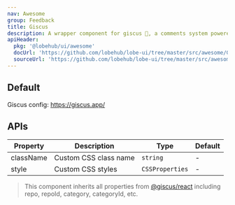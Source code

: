 ```yaml
---
nav: Awesome
group: Feedback
title: Giscus
description: A wrapper component for giscus 💎, a comments system powered by GitHub Discussions.
apiHeader:
  pkg: '@lobehub/ui/awesome'
  docUrl: 'https://github.com/lobehub/lobe-ui/tree/master/src/awesome/Giscus/index.md'
  sourceUrl: 'https://github.com/lobehub/lobe-ui/tree/master/src/awesome/Giscus/index.tsx'
---
```


## Default

Giscus config: <https://giscus.app/>

<code src="./demos/index.tsx" nopadding></code>

## APIs

| Property  | Description           | Type            | Default |
| --------- | --------------------- | --------------- | ------- |
| className | Custom CSS class name | `string`        | -       |
| style     | Custom CSS styles     | `CSSProperties` | -       |

> This component inherits all properties from [@giscus/react](https://github.com/giscus/giscus-component) including repo, repoId, category, categoryId, etc.
